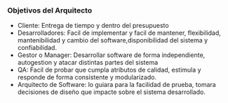 ### Objetivos del Arquitecto

* Cliente: Entrega de tiempo y dentro del presupuesto
* Desarrolladores: Facil de implementar y facil de mantener, flexibilidad, mantenibilidad y cambio del software,disponibilidad del sistema y confiabilidad.
* Gestor o Manager: Desarrollar software de forma independiente, autogestion y atacar distintas partes del sistema
* QA: Facil de probar que cumpla atributos de calidad, estimula y responde de forma consistente y modularizado.
* Arquitecto de Software: lo guiara para la facilidad de prueba, tomara decisiones de diseño que impacte sobre el sistema desarrollado.
